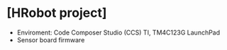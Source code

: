 # [HRobot project] 
 - Enviroment: Code Composer Studio (CCS) TI, TM4C123G LaunchPad
 - Sensor board firmware
